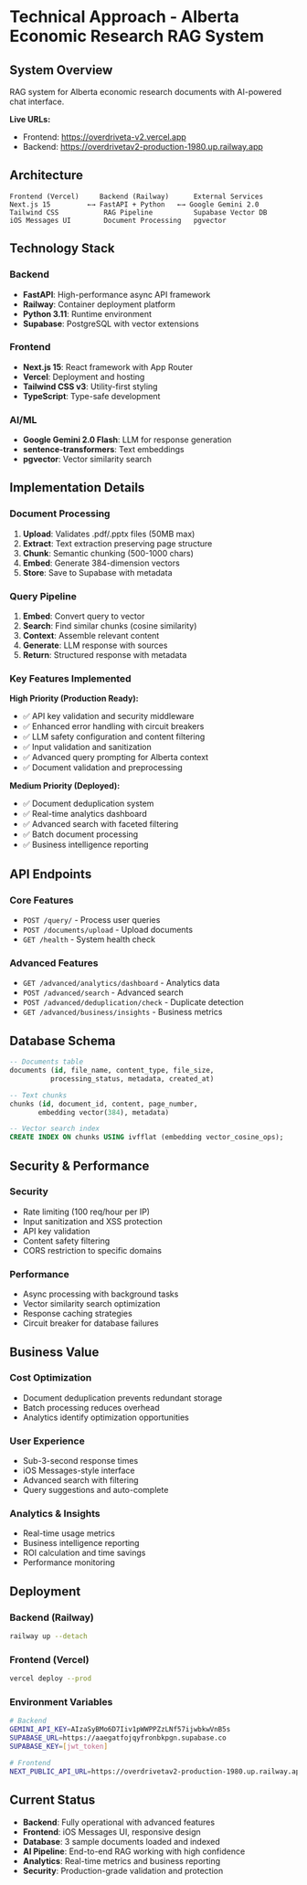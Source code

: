 # Technical Approach - Alberta Economic Research RAG System

## System Overview
RAG system for Alberta economic research documents with AI-powered chat interface.

**Live URLs:**
- Frontend: https://overdriveta-v2.vercel.app
- Backend: https://overdrivetav2-production-1980.up.railway.app

## Architecture

```
Frontend (Vercel)     Backend (Railway)      External Services
Next.js 15         ←→ FastAPI + Python   ←→ Google Gemini 2.0
Tailwind CSS           RAG Pipeline          Supabase Vector DB
iOS Messages UI        Document Processing   pgvector
```

## Technology Stack

### Backend
- **FastAPI**: High-performance async API framework
- **Railway**: Container deployment platform
- **Python 3.11**: Runtime environment
- **Supabase**: PostgreSQL with vector extensions

### Frontend  
- **Next.js 15**: React framework with App Router
- **Vercel**: Deployment and hosting
- **Tailwind CSS v3**: Utility-first styling
- **TypeScript**: Type-safe development

### AI/ML
- **Google Gemini 2.0 Flash**: LLM for response generation
- **sentence-transformers**: Text embeddings
- **pgvector**: Vector similarity search

## Implementation Details

### Document Processing
1. **Upload**: Validates .pdf/.pptx files (50MB max)
2. **Extract**: Text extraction preserving page structure
3. **Chunk**: Semantic chunking (500-1000 chars)
4. **Embed**: Generate 384-dimension vectors
5. **Store**: Save to Supabase with metadata

### Query Pipeline
1. **Embed**: Convert query to vector
2. **Search**: Find similar chunks (cosine similarity)
3. **Context**: Assemble relevant content
4. **Generate**: LLM response with sources
5. **Return**: Structured response with metadata

### Key Features Implemented

**High Priority (Production Ready):**
- ✅ API key validation and security middleware
- ✅ Enhanced error handling with circuit breakers  
- ✅ LLM safety configuration and content filtering
- ✅ Input validation and sanitization
- ✅ Advanced query prompting for Alberta context
- ✅ Document validation and preprocessing

**Medium Priority (Deployed):**
- ✅ Document deduplication system
- ✅ Real-time analytics dashboard
- ✅ Advanced search with faceted filtering
- ✅ Batch document processing
- ✅ Business intelligence reporting

## API Endpoints

### Core Features
- `POST /query/` - Process user queries
- `POST /documents/upload` - Upload documents
- `GET /health` - System health check

### Advanced Features  
- `GET /advanced/analytics/dashboard` - Analytics data
- `POST /advanced/search` - Advanced search
- `POST /advanced/deduplication/check` - Duplicate detection
- `GET /advanced/business/insights` - Business metrics

## Database Schema

```sql
-- Documents table
documents (id, file_name, content_type, file_size, 
          processing_status, metadata, created_at)

-- Text chunks
chunks (id, document_id, content, page_number, 
       embedding vector(384), metadata)

-- Vector search index
CREATE INDEX ON chunks USING ivfflat (embedding vector_cosine_ops);
```

## Security & Performance

### Security
- Rate limiting (100 req/hour per IP)
- Input sanitization and XSS protection
- API key validation
- Content safety filtering
- CORS restriction to specific domains

### Performance
- Async processing with background tasks
- Vector similarity search optimization
- Response caching strategies
- Circuit breaker for database failures

## Business Value

### Cost Optimization
- Document deduplication prevents redundant storage
- Batch processing reduces overhead
- Analytics identify optimization opportunities

### User Experience
- Sub-3-second response times
- iOS Messages-style interface
- Advanced search with filtering
- Query suggestions and auto-complete

### Analytics & Insights
- Real-time usage metrics
- Business intelligence reporting
- ROI calculation and time savings
- Performance monitoring

## Deployment

### Backend (Railway)
```bash
railway up --detach
```

### Frontend (Vercel)
```bash
vercel deploy --prod
```

### Environment Variables
```bash
# Backend
GEMINI_API_KEY=AIzaSyBMo6D7Iiv1pWWPPZzLNf57ijwbkwVnB5s
SUPABASE_URL=https://aaegatfojqyfronbkpgn.supabase.co
SUPABASE_KEY=[jwt_token]

# Frontend  
NEXT_PUBLIC_API_URL=https://overdrivetav2-production-1980.up.railway.app
```

## Current Status
- **Backend**: Fully operational with advanced features
- **Frontend**: iOS Messages UI, responsive design
- **Database**: 3 sample documents loaded and indexed
- **AI Pipeline**: End-to-end RAG working with high confidence
- **Analytics**: Real-time metrics and business reporting
- **Security**: Production-grade validation and protection
